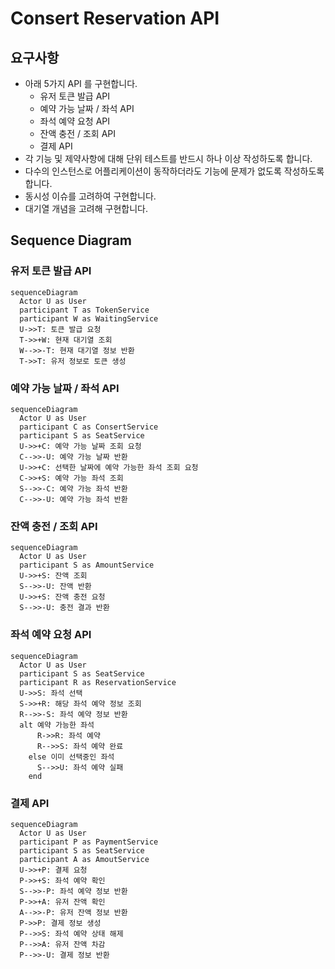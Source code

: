 # Consert Reservation API

## 요구사항
- 아래 5가지 API 를 구현합니다.
    - 유저 토큰 발급 API
    - 예약 가능 날짜 / 좌석 API
    - 좌석 예약 요청 API
    - 잔액 충전 / 조회 API
    - 결제 API
- 각 기능 및 제약사항에 대해 단위 테스트를 반드시 하나 이상 작성하도록 합니다.
- 다수의 인스턴스로 어플리케이션이 동작하더라도 기능에 문제가 없도록 작성하도록 합니다.
- 동시성 이슈를 고려하여 구현합니다.
- 대기열 개념을 고려해 구현합니다.

## Sequence Diagram

### 유저 토큰 발급 API

```mermaid
sequenceDiagram
  Actor U as User
  participant T as TokenService
  participant W as WaitingService
  U->>T: 토큰 발급 요청
  T->>+W: 현재 대기열 조회
  W-->>-T: 현재 대기열 정보 반환
  T->>T: 유저 정보로 토큰 생성
```

### 예약 가능 날짜 / 좌석 API

```mermaid
sequenceDiagram
  Actor U as User
  participant C as ConsertService
  participant S as SeatService
  U->>+C: 예약 가능 날짜 조회 요청
  C-->>-U: 예약 가능 날짜 반환
  U->>+C: 선택한 날짜에 예약 가능한 좌석 조회 요청
  C->>+S: 예약 가능 좌석 조회
  S-->>-C: 예약 가능 좌석 반환
  C-->>-U: 예약 가능 좌석 반환
```

### 잔액 충전 / 조회 API

```mermaid
sequenceDiagram
  Actor U as User
  participant S as AmountService
  U->>+S: 잔액 조회
  S-->>-U: 잔액 반환
  U->>+S: 잔액 충전 요청
  S-->>-U: 충전 결과 반환
```

### 좌석 예약 요청 API

```mermaid
sequenceDiagram
  Actor U as User
  participant S as SeatService
  participant R as ReservationService
  U->>S: 좌석 선택
  S->>+R: 해당 좌석 예약 정보 조회
  R-->>-S: 좌석 예약 정보 반환
  alt 예약 가능한 좌석
	  R->>R: 좌석 예약
	  R-->>S: 좌석 예약 완료
	else 이미 선택중인 좌석
	  S-->>U: 좌석 예약 실패
	end
```

### 결제 API

```mermaid
sequenceDiagram
  Actor U as User
  participant P as PaymentService
  participant S as SeatService
  participant A as AmoutService
  U->>+P: 결제 요청
  P->>+S: 좌석 예약 확인
  S-->>-P: 좌석 예약 정보 반환
  P->>+A: 유저 잔액 확인
  A-->>-P: 유저 잔액 정보 반환
  P->>P: 결제 정보 생성
  P-->>S: 좌석 예약 상태 해제
  P-->>A: 유저 잔액 차감
  P-->>-U: 결제 정보 반환
```


